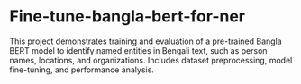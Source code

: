 # Fine-tune-bangla-bert-for-ner
 This project demonstrates training and evaluation of a pre-trained Bangla BERT model to identify named entities in Bengali text, such as person names, locations, and organizations. Includes dataset preprocessing, model fine-tuning, and performance analysis.

